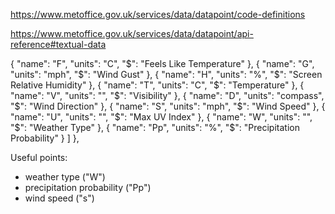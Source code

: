 https://www.metoffice.gov.uk/services/data/datapoint/code-definitions

https://www.metoffice.gov.uk/services/data/datapoint/api-reference#textual-data

{
          "name": "F",
          "units": "C",
          "$": "Feels Like Temperature"
        },
        {
          "name": "G",
          "units": "mph",
          "$": "Wind Gust"
        },
        {
          "name": "H",
          "units": "%",
          "$": "Screen Relative Humidity"
        },
        {
          "name": "T",
          "units": "C",
          "$": "Temperature"
        },
        {
          "name": "V",
          "units": "",
          "$": "Visibility"
        },
        {
          "name": "D",
          "units": "compass",
          "$": "Wind Direction"
        },
        {
          "name": "S",
          "units": "mph",
          "$": "Wind Speed"
        },
        {
          "name": "U",
          "units": "",
          "$": "Max UV Index"
        },
        {
          "name": "W",
          "units": "",
          "$": "Weather Type"
        },
        {
          "name": "Pp",
          "units": "%",
          "$": "Precipitation Probability"
        }
      ]
    },


Useful points:
 - weather type ("W")
 - precipitation probability ("Pp")
 - wind speed ("s")